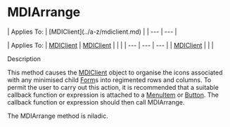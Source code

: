 




<h1 class="heading"><span class="name">MDIArrange</span></h1>
| Applies To: | [MDIClient](../a-z/mdiclient.md) |
| --- | ---  |

| Applies To: | [MDIClient](../a-z/mdiclient.md) | [MDIClient](../a-z/mdiclient.md) |  |  |
| --- | --- | ---  |
| [MDIClient](../a-z/mdiclient.md) |  |  |


Description


This method causes the [MDIClient](../a-z/mdiclient.md) object to organise the icons associated with any minimised child [Form](../a-z/form.md)s into regimented rows and columns. To permit the user to carry out this action, it is recommended that a suitable callback function or expression is attached to a [MenuItem](../a-z/menuitem.md) or [Button](../a-z/button.md). The callback function or expression should then call MDIArrange.


The MDIArrange method is niladic.



